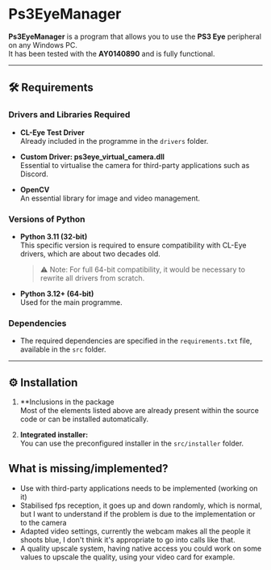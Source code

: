 
# Ps3EyeManager

**Ps3EyeManager** is a program that allows you to use the **PS3 Eye** peripheral on any Windows PC.  
It has been tested with the **AY0140890** and is fully functional.

---

## 🛠️ **Requirements**

### Drivers and Libraries Required
- **CL-Eye Test Driver**  
  Already included in the programme in the `drivers` folder.
  
- **Custom Driver: ps3eye_virtual_camera.dll**  
  Essential to virtualise the camera for third-party applications such as Discord.

- **OpenCV**  
  An essential library for image and video management.

### Versions of Python
- **Python 3.11 (32-bit)**  
  This specific version is required to ensure compatibility with CL-Eye drivers, which are about two decades old.  
  > ⚠️ Note: For full 64-bit compatibility, it would be necessary to rewrite all drivers from scratch.

- **Python 3.12+ (64-bit)**  
  Used for the main programme.

### Dependencies
- The required dependencies are specified in the `requirements.txt` file, available in the `src` folder.

---

## ⚙️ **Installation**

1. **Inclusions in the package  
   Most of the elements listed above are already present within the source code or can be installed automatically.

2. **Integrated installer:**  
   You can use the preconfigured installer in the `src/installer` folder.

## What is missing/implemented?
- Use with third-party applications needs to be implemented (working on it)
- Stabilised fps reception, it goes up and down randomly, which is normal, but I want to understand if the problem is due to the implementation or to the camera
- Adapted video settings, currently the webcam makes all the people it shoots blue, I don't think it's appropriate to go into calls like that.
- A quality upscale system, having native access you could work on some values to upscale the quality, using your video card for example.



